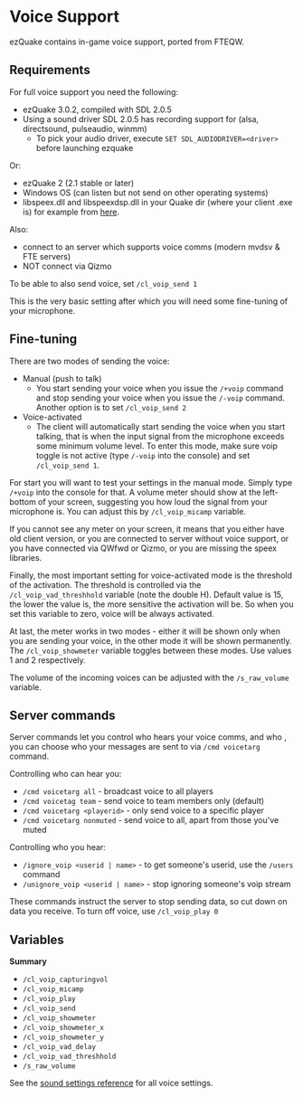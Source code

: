 ---
---

# Voice Support

ezQuake contains in-game voice support, ported from FTEQW.

## Requirements

For full voice support you need the following:

* ezQuake 3.0.2, compiled with SDL 2.0.5
* Using a sound driver SDL 2.0.5 has recording support for (alsa, directsound, pulseaudio, winmm)
    * To pick your audio driver, execute `SET SDL_AUDIODRIVER=<driver>` before launching ezquake

Or:

* ezQuake 2 (2.1 stable or later)
* Windows OS (can listen but not send on other operating systems)
* libspeex.dll and libspeexdsp.dll in your Quake dir (where your client .exe is) for example
  from [here](http://downloads.xiph.org/releases/speex/speex-1.2beta3-win32.zip).

Also:

* connect to an server which supports voice comms (modern mvdsv & FTE servers)
* NOT connect via Qizmo

To be able to also send voice, set `/cl_voip_send 1`

This is the very basic setting after which you will need some fine-tuning of your microphone.

## Fine-tuning

There are two modes of sending the voice:

* Manual (push to talk)
    * You start sending your voice when you issue the `/+voip` command and stop sending
      your voice when you issue the `/-voip` command. Another option is to set `/cl_voip_send 2`
* Voice-activated
    * The client will automatically start sending the voice when you start talking,
      that is when the input signal from the microphone exceeds some minimum volume level.
      To enter this mode, make sure voip toggle is not active (type `/-voip` into the console)
      and set `/cl_voip_send 1`.

For start you will want to test your settings in the manual mode. Simply type `/+voip` into the
console for that. A volume meter should show at the left-bottom of your screen, suggesting you how
loud the signal from your microphone is. You can adjust this by `/cl_voip_micamp` variable.

If you cannot see any meter on your screen, it means that you either have old client version,
or you are connected to server without voice support, or you have connected via QWfwd or Qizmo,
or you are missing the speex libraries.

Finally, the most important setting for voice-activated mode is the threshold of the activation.
The threshold is controlled via the `/cl_voip_vad_threshhold` variable (note the double H).
Default value is 15, the lower the value is, the more sensitive the activation will be. So when
you set this variable to zero, voice will be always activated.

At last, the meter works in two modes - either it will be shown only when you are sending your voice,
in the other mode it will be shown permanently. The `/cl_voip_showmeter` variable toggles between
these modes. Use values 1 and 2 respectively.

The volume of the incoming voices can be adjusted with the `/s_raw_volume` variable.

## Server commands

Server commands let you control who hears your voice comms, and who , you can choose who your messages are sent to via `/cmd voicetarg` command.

Controlling who can hear you:

- `/cmd voicetarg all` - broadcast voice to all players
- `/cmd voicetag team` - send voice to team members only (default)
- `/cmd voicetarg <playerid>` - only send voice to a specific player
- `/cmd voicetarg nonmuted` - send voice to all, apart from those you've muted

Controlling who you hear:

- `/ignore_voip <userid | name>` - to get someone's userid, use the `/users` command
- `/unignore_voip <userid | name>` - stop ignoring someone's voip stream

These commands instruct the server to stop sending data, so cut down on data you receive. To turn off voice, use `/cl_voip_play 0`

## Variables

**Summary**

* `/cl_voip_capturingvol`
* `/cl_voip_micamp`
* `/cl_voip_play`
* `/cl_voip_send`
* `/cl_voip_showmeter`
* `/cl_voip_showmeter_x`
* `/cl_voip_showmeter_y`
* `/cl_voip_vad_delay`
* `/cl_voip_vad_threshhold`
* `/s_raw_volume`

See the [sound settings reference](./settings/sound/#voip) for all voice settings.
